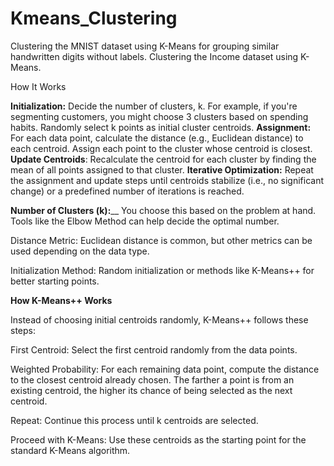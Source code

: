 # Kmeans_Clustering
Clustering the MNIST dataset using K-Means for grouping similar handwritten digits without labels.
Clustering the Income dataset using K-Means.

How It Works

**Initialization:**
Decide the number of clusters, k. For example, if you're segmenting customers, you might choose 3 clusters based on spending habits.
Randomly select k points as initial cluster centroids.
**Assignment:**
For each data point, calculate the distance (e.g., Euclidean distance) to each centroid.
Assign each point to the cluster whose centroid is closest.
**Update Centroids**:
Recalculate the centroid for each cluster by finding the mean of all points assigned to that cluster.
**Iterative Optimization:**
Repeat the assignment and update steps until centroids stabilize (i.e., no significant change) or a predefined number of iterations is reached.

**Number of Clusters (k):**__ You choose this based on the problem at hand. Tools like the Elbow Method can help decide the optimal number.

Distance Metric: Euclidean distance is common, but other metrics can be used depending on the data type.

Initialization Method: Random initialization or methods like K-Means++ for better starting points.


**How K-Means++ Works**

Instead of choosing initial centroids randomly, K-Means++ follows these steps:

First Centroid: Select the first centroid randomly from the data points.

Weighted Probability: For each remaining data point, compute the distance to the closest centroid already chosen. The farther a point is from an existing centroid, the higher its chance of being selected as the next centroid.

Repeat: Continue this process until k centroids are selected.

Proceed with K-Means: Use these centroids as the starting point for the standard K-Means algorithm.
